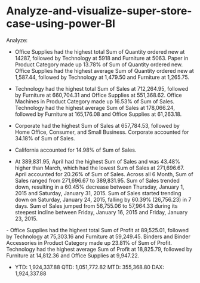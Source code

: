 # Analyze-and-visualize-super-store-case-using-power-BI

Analyze:
- ﻿Office Supplies had the highest total Sum of Quantity ordered new at 14287, followed by Technology at 5918 and Furniture at 5063.
  Paper in Product Category  made up 13.78% of Sum of Quantity ordered new.
  ﻿﻿Office Supplies had the highest average Sum of Quantity ordered new at 1,587.44, followed by Technology at 1,479.50 and Furniture at 1,265.75.
  
- ﻿Technology had the highest total Sum of Sales at 712,264.95, followed by Furniture at 660,704.31 and Office Supplies at 551,368.62.
  ﻿﻿Office Machines in Product Category  made up 16.53% of Sum of Sales.
  ﻿﻿Technology had the highest average Sum of Sales at 178,066.24, followed by Furniture at 165,176.08 and Office Supplies at 61,263.18.

- ﻿Corporate had the highest Sum of Sales at 657,784.53, followed by Home Office, Consumer, and Small Business.
  Corporate accounted for 34.18% of Sum of Sales.

- ﻿California accounted for 14.98% of Sum of Sales.

- ﻿At 389,831.95, April had the highest Sum of Sales and was 43.48% higher than March, which had the lowest Sum of Sales at 271,696.67.
  April accounted for 20.26% of Sum of Sales.
  Across all 6 Month, Sum of Sales ranged from 271,696.67 to 389,831.95.
  ﻿Sum of Sales trended down, resulting in a 60.45% decrease between Thursday, January 1, 2015 and Saturday, January 31, 2015.
  Sum of Sales started trending down on Saturday, January 24, 2015, falling by 60.39% (26,756.23) in 7 days.
  Sum of Sales jumped from 56,755.06 to 57,964.33 during its steepest incline between Friday, January 16, 2015 and Friday, January 23, 2015.﻿﻿

﻿﻿- ﻿Office Supplies had the highest total Sum of Profit at 89,525.01, followed by Technology at 75,303.16 and Furniture at 59,249.45.﻿﻿
  Binders and Binder Accessories in Product Category  made up 23.81% of Sum of Profit.﻿﻿
  Technology had the highest average Sum of Profit at 18,825.79, followed by Furniture at 14,812.36 and Office Supplies at 9,947.22.﻿﻿

 - YTD: 1,924,337.88
   QTD: 1,051,772.82
   MTD: 355,368.80
   DAX: 1,924,337.88
